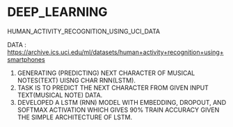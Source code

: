 # DEEP_LEARNING
HUMAN_ACTIVITY_RECOGNITION_USING_UCI_DATA

DATA : https://archive.ics.uci.edu/ml/datasets/human+activity+recognition+using+smartphones

1) GENERATING (PREDICTING) NEXT CHARACTER OF MUSICAL NOTES(TEXT) UISNG CHAR RNN(LSTM).
2) TASK IS TO PREDICT THE NEXT CHARACTER FROM GIVEN INPUT TEXT(MUSICAL NOTE) DATA.
3) DEVELOPED A LSTM (RNN) MODEL WITH EMBEDDING, DROPOUT, AND SOFTMAX ACTIVATION WHICH GIVES 90% TRAIN ACCURACY GIVEN THE SIMPLE ARCHITECTURE OF LSTM.

